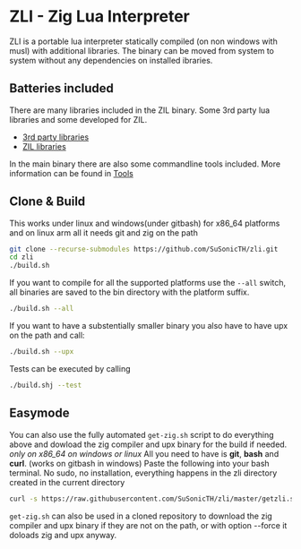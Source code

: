 # ZLI - Zig Lua Interpreter

ZLI is a portable lua interpreter statically compiled (on non windows with musl) with additional libraries.
The binary can be moved from system to system without any dependencies on installed ibraries.

## Batteries included
There are many libraries included in the ZIL binary. Some 3rd party lua libraries and some developed for ZIL.

* [3rd party libraries](https://github.com/SuSonicTH/zli/blob/master/src/lib/)
* [ZIL libraries](https://github.com/SuSonicTH/zli/blob/master/src/)

In the main binary there are also some commandline tools included. More information can be found in [Tools](https://github.com/SuSonicTH/zli/blob/master/src/tools/)

## Clone & Build
This works under linux and windows(under gitbash) for x86_64 platforms and on linux arm all it needs git and zig on the path
```bash
git clone --recurse-submodules https://github.com/SuSonicTH/zli.git
cd zli
./build.sh
```
If you want to compile for all the supported platforms use the `--all` switch, all binaries are saved to the bin directory with the platform suffix. 
```bash
./build.sh --all
```
If you want to have a substentially smaller binary you also have to have upx on the path and call:
```bash
./build.sh --upx
```
Tests can be executed by calling 
```bash
./build.shj --test
```
## Easymode
You can also use the fully automated `get-zig.sh` script to do everything above and dowload the zig compiler and upx binary for the build if needed. *only on x86_64 on windows or linux*
All you need to have is **git**, **bash** and **curl**. (works on gitbash in windows)
Paste the following into your bash terminal. No sudo, no installation, everything happens in the zli directory created in the current directory
```bash
curl -s https://raw.githubusercontent.com/SuSonicTH/zli/master/getzli.sh | bash && cd zli
```

`get-zig.sh` can also be used in a cloned repository to download the zig compiler and upx binary if they are not on the path, or with option --force it doloads zig and upx anyway.
